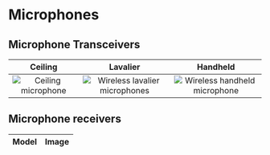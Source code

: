 # Microphones

## Microphone Transceivers
|                                                                       Ceiling                                                                       |                                                                            Lavalier                                                                             |                                                                            Handheld                                                                             |
| :-------------------------------------------------------------------------------------------------------------------------------------------------: | :-------------------------------------------------------------------------------------------------------------------------------------------------------------: | :-------------------------------------------------------------------------------------------------------------------------------------------------------------: |
| ![Ceiling microphone](https://webapps.towson.edu/classroomtechnology/VirtualTour/Science%20Complex/SC2226/ITEMS_CEILINGMIC_BIAMP_Parle%20TCM-1.jpg) | ![Wireless lavalier microphones](https://webapps.towson.edu/classroomtechnology/VirtualTour/Science%20Complex/SC2226/ITEMS_MICWIRELESSLAV_SHURE_ULXD1-WL93.jpg) | ![Wireless handheld microphone](https://webapps.towson.edu/classroomtechnology/VirtualTour/Science%20Complex/SC2226/ITEMS_MICWIRELESSHAND_SHURE_ULXD2-SM58.jpg) |

## Microphone receivers
| Model | Image |
| ----- | ----- |


![]()